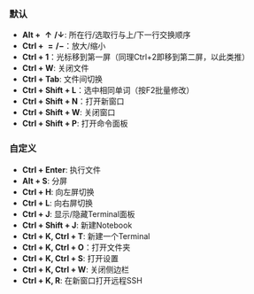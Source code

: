 ### 默认
- **Alt + $\bm{\uparrow / \downarrow}$**: 所在行/选取行与上/下一行交换顺序
- **Ctrl + $\bm{=/-}$**：放大/缩小
- **Ctrl + 1**：光标移到第一屏（同理Ctrl+2即移到第二屏，以此类推）
- **Ctrl + W**: 关闭文件
- **Ctrl + Tab**: 文件间切换
- **Ctrl + Shift + L**：选中相同单词（按F2批量修改）
- **Ctrl + Shift + N**：打开新窗口
- **Ctrl + Shift + W**: 关闭窗口
- **Ctrl + Shift + P**: 打开命令面板

### 自定义
- **Ctrl + Enter**: 执行文件
- **Alt + S**: 分屏
- **Ctrl + H**: 向左屏切换
- **Ctrl + L**: 向右屏切换
- **Ctrl + J**: 显示/隐藏Terminal面板
- **Ctrl + Shift + J**: 新建Notebook
- **Ctrl + K, Ctrl + T**: 新建一个Terminal
- **Ctrl + K, Ctrl + O**：打开文件夹
- **Ctrl + K, Ctrl + S**: 打开设置
- **Ctrl + K, Ctrl + W**: 关闭侧边栏
- **Ctrl + K, R**: 在新窗口打开远程SSH